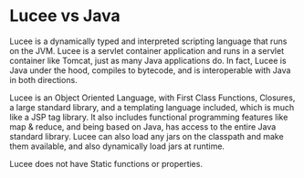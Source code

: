 # Lucee vs Java

Lucee is a dynamically typed and interpreted scripting language that runs on the JVM. Lucee is a servlet container application and runs in a servlet container like Tomcat, just as many Java applications do. In fact, Lucee is Java under the hood, compiles to bytecode, and is interoperable with Java in both directions.

Lucee is an Object Oriented Language, with First Class Functions, Closures, a large standard library, and a templating language included, which is much like a JSP tag library. It also includes functional programming features like map & reduce, and being based on Java, has access to the entire Java standard library. Lucee can also load any jars on the classpath and make them available, and also dynamically load jars at runtime.

Lucee does not have Static functions or properties. 



